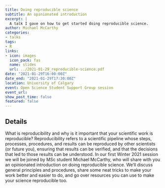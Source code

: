 ```yaml
---
title: Doing reproducible science
subtitle: An opinionated introduction
excerpt: |
  A talk I gave on how to get started doing reproducible science.
author: Michael McCarthy
categories:
- talks
tags:
- R
links:
- icon: images
  icon_pack: fas
  name: slides
  url: ../2021-01-29_reproducible-science.pdf
date: "2021-01-29T16:00:00Z"
date_end: "2021-01-29T17:30:00Z"
location: University of Calgary
event: Open Science Student Support Group session
event_url: 
show_post_time: false
featured: false
---
```


## Details

What is reproducibility and why is it important that your scientific work is reproducible? Reproducibility refers to a scientific pipeline whose steps, processes, procedures, and results can be reproduced by other scientists (or future you), ensuring that results can be verified, and that the decisions that led to those results can be understood. In our first Winter 2021 session we will be joined by MSc student Michael McCarthy, who will share with you an opinionated introduction on doing reproducible science. We’ll discuss general principles and procedures, share some neat tricks to make your work better and easier to do, and go over resources you can use to make your science reproducible too.
